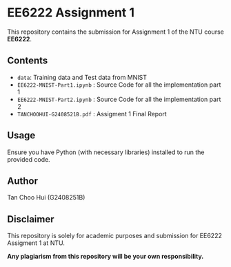 # EE6222 Assignment 1

This repository contains the submission for Assignment 1 of the NTU course **EE6222**.

## Contents
- `data`: Training data and Test data from MNIST
- `EE6222-MNIST-Part1.ipynb` : Source Code for all the implementation part 1
- `EE6222-MNIST-Part2.ipynb` : Source Code for all the implementation part 2
- `TANCHOOHUI-G2408521B.pdf` : Assigment 1 Final Report

## Usage
Ensure you have Python (with necessary libraries) installed to run the provided code.

## Author
Tan Choo Hui (G2408251B)

## Disclaimer
This repository is solely for academic purposes and submission for EE6222 Assigment 1 at NTU.

**Any plagiarism from this repository will be your own responsibility.**